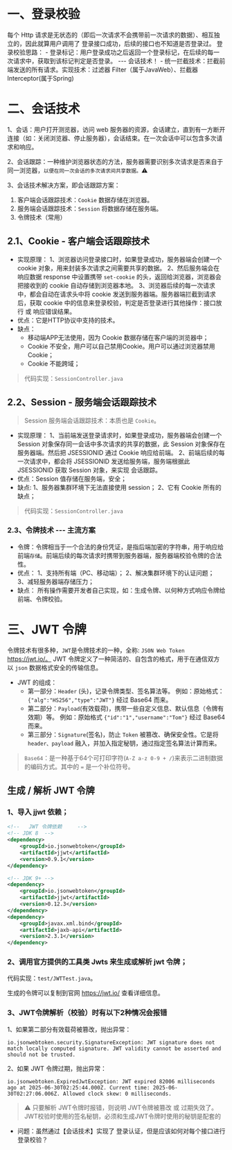 # 一、登录校验
每个 Http 请求是无状态的（即后一次请求不会携带前一次请求的数据）、相互独立的，因此就算用户调用了 登录接口成功，后续的接口也不知道是否登录过。
登录校验思路：
    - 登录标记：用户登录成功之后返回一个登录标记，在后续的每一次请求中，获取到该标记判定是否登录。 --- 会话技术！
    - 统一拦截技术：拦截前端发送的所有请求。实现技术：过滤器 Filter（属于JavaWeb）、拦截器 Interceptor(属于Spring)



# 二、会话技术
1、会话：用户打开测览器，访问 web 服务器的资源，会话建立，直到有一方断开连接（如：关闭浏览器、停止服务器），会话结束。在一次会话中可以包含多次请求和响应。

2、会话跟踪：一种维护浏览器状态的方法，服务器需要识别多次请求是否来自于同一浏览器，`以便在同一次会话的多次请求间共享数据。`⚠️

3、会话技术解决方案，即会话跟踪方案：
  1. 客户端会话跟踪技术：`Cookie` 数据存储在浏览器。
  2. 服务端会话跟踪技术：`Session` 将数据存储在服务端。
  3. 令牌技术（常用）


## 2.1、Cookie - 客户端会话跟踪技术
- 实现原理：
  1、浏览器访问登录接口时，如果登录成功，服务器端会创建一个 cookie 对象，用来封装多次请求之间需要共享的数据。
  2、然后服务端会在响应数据 response 中设置携带 `set-cookie` 的头，返回给浏览器，浏览器会把接收到的 cookie 自动存储到浏览器本地。
  3、浏览器后续的每一次请求中，都会自动在请求头中将 cookie 发送到服务器端。服务器端拦截到请求后，获取 cookie 中的信息来登录校验，判定是否登录进行其他操作：接口放行 或 响应错误结果。
- 优点：它是HTTP协议中支持的技术。
- 缺点：
  - 移动端APP无法使用，因为 Cookie 数据存储在客户端的浏览器中；
  - Cookie 不安全，用户可以自己禁用Cookie。用户可以通过浏览器禁用 Cookie；
  - Cookie 不能跨域；

> 代码实现：`SessionController.java`


## 2.2、Session - 服务端会话跟踪技术
> Session 服务端会话跟踪技术：本质也是 `Cookie`。
- 实现原理：
  1、当前端发送登录请求时，如果登录成功，服务器端会创建一个 Session 对象保存同一会话中多次请求的共享的数据，此 Session 对象保存在服务器端。然后把 JSESSIONID 通过 Cookie 响应给前端。
  2、前端后续的每一次请求中，都会将 JSESSIONID 发送给服务端，服务端根据此 JSESSIONID 获取 Session 对象，来实现 会话跟踪。
- 优点：Session 值存储在服务端，安全；
- 缺点:
  1、服务器集群环境下无法直接使用 session；
  2、它有 Cookie 所有的缺点；

> 代码实现：`SessionController.java`


### 2.3、令牌技术 --- 主流方案
- 令牌：令牌相当于一个合法的身份凭证，是指后端加密的字符串，用于响应给前端`存储`。前端后续的每次请求时携带到服务器端，服务器端校验令牌的合法性。
- 优点：
  1、支持所有端（PC、移动端）；
  2、解决集群环境下的认证问题；
  3、减轻服务器端存储压力；
- 缺点：
  所有操作需要开发者自己实现，如：生成令牌、以何种方式响应令牌给前端、令牌校验。


  
# 三、JWT 令牌
令牌技术有很多种，`JWT`是令牌技术的一种，全称: `JS0N Web Token` https://jwt.io/。
JWT 令牌定义了一种简洁的、自包含的格式，用于在通信双方以 `json` 数据格式安全的传输信息。

* JWT 的组成：
  - 第一部分：`Header` (头)，记录令牌类型、签名算法等。 例如：原始格式：`{"alg":"HS256","type":"JWT"}` 经过 Base64 而来。
  - 第二部分：`Payload`(有效载荷)，携带一些自定义信息、默认信息（令牌有效期）等。 例如：原始格式 `{"id":"1","username":"Tom"}` 经过 Base64 而来。
  - 第三部分：`Signature`(签名)，防止 `Token` 被篡改、确保安全性。它是将 `header、payload` 融入，并加入指定秘钥，通过指定签名算法计算而来。

> `Base64`：是一种基于64个可打印字符(`A-Z a-z 0-9 + /`)来表示二进制数据的编码方式。其中的 `=` 是一个补位符号。

## 生成 / 解析 JWT 令牌

### 1、导入 jjwt 依赖；
```xml
<!--   JWT 令牌依赖     -->
<!-- JDK 8  -->
<dependency>
    <groupId>io.jsonwebtoken</groupId>
    <artifactId>jjwt</artifactId>
    <version>0.9.1</version>
</dependency>

<!-- JDK 9+ -->
<dependency>
    <groupId>io.jsonwebtoken</groupId>
    <artifactId>jjwt</artifactId>
    <version>0.12.3</version>
</dependency>
<dependency>
    <groupId>javax.xml.bind</groupId>
    <artifactId>jaxb-api</artifactId>
    <version>2.3.1</version>
</dependency>
```
### 2、调用官方提供的工具类 Jwts 来生成或解析 jwt 令牌；
代码实现：`test/JWTTest.java`。

生成的令牌可以复制到官网 https://jwt.io/ 查看详细信息。

### 3、JWT令牌解析（校验）时有以下2种情况会报错
1、如果第二部分有效载荷被篡改，抛出异常：
```
io.jsonwebtoken.security.SignatureException: JWT signature does not match locally computed signature. JWT validity cannot be asserted and should not be trusted.
```

2、如果 JWT 令牌过期，抛出异常：
```
io.jsonwebtoken.ExpiredJwtException: JWT expired 82006 milliseconds ago at 2025-06-30T02:25:44.000Z. Current time: 2025-06-30T02:27:06.006Z. Allowed clock skew: 0 milliseconds.
```

> ⚠️ 
> 只要解析 JWT令牌时报错，则说明 JWT令牌被篡改 或 过期失效了。
> JWT校验时使用的签名秘钥，必须和生成JWT令牌时使用的秘钥是配套的


- 问题：虽然通过【会话技术】实现了 登录认证，但是应该如何对每个接口进行登录校验？